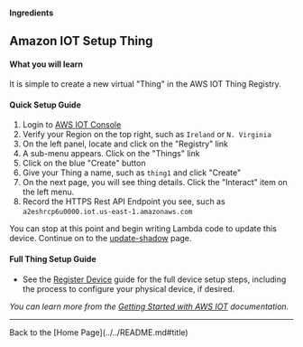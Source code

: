 #### Ingredients
## Amazon IOT Setup Thing <a id="title"></a>

#### What you will learn

It is simple to create a new virtual "Thing" in the AWS IOT Thing Registry.

#### Quick Setup Guide

1. Login to [AWS IOT Console](https://console.aws.amazon.com/iotv2/home)
1. Verify your Region on the top right, such as ```Ireland``` or ```N. Virginia```
1. On the left panel, locate and click on the "Registry" link
1. A sub-menu appears. Click on the "Things" link
1. Click on the blue "Create" button
1. Give your Thing a name, such as ```thing1``` and click "Create"
1. On the next page, you will see thing details.  Click the "Interact" item on the left menu.
1. Record the HTTPS Rest API Endpoint you see, such as ```a2eshrcp6u0000.iot.us-east-1.amazonaws.com```


You can stop at this point and begin writing Lambda code to update this device.  Continue on to the [update-shadow](../update-shadow/README.md#title) page.


#### Full Thing Setup Guide

 * See the [Register Device](http://docs.aws.amazon.com/iot/latest/developerguide/register-device.html) guide for the full device setup steps, including the process to configure your physical device, if desired.



 *You can learn more from the [Getting Started with AWS IOT](https://aws.amazon.com/iot-platform/getting-started/) documentation.*


<hr />
Back to the [Home Page](../../README.md#title)

